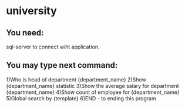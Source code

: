 # university

## You need:
sql-server to connect wiht application.

## You may type next command:
1)Who is head of department {department_name}
2)Show {department_name} statistic
3)Show the average salary for department {department_name}
4)Show count of employee for {department_name}
5)Global search by {template}
6)END - to ending this program
